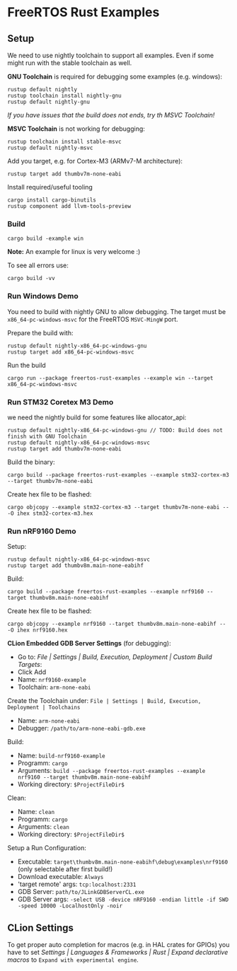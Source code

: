 # FreeRTOS Rust Examples

## Setup

We need to use nightly toolchain to support all examples. 
Even if some might run with the stable toolchain as well.

**GNU Toolchain** is required for debugging some examples (e.g. windows):

    rustup default nightly
    rustup toolchain install nightly-gnu
    rustup default nightly-gnu
    
_If you have issues that the build does not ends, try th MSVC Toolchain!_
    
**MSVC Toolchain** is not working for debugging:

    rustup toolchain install stable-msvc
    rustup default nightly-msvc
    
Add you target, e.g. for Cortex-M3 (ARMv7-M architecture):

    rustup target add thumbv7m-none-eabi
    
Install required/useful tooling

    cargo install cargo-binutils
    rustup component add llvm-tools-preview

### Build

    cargo build -example win
    
**Note:** An example for linux is very welcome :)
    
To see all errors use:

    cargo build -vv

### Run Windows Demo

You need to build with nightly GNU to allow debugging. 
The target must be `x86_64-pc-windows-msvc` for the FreeRTOS `MSVC-MingW` port.

Prepare the build with:

    rustup default nightly-x86_64-pc-windows-gnu
    rustup target add x86_64-pc-windows-msvc
    
Run the build

    cargo run --package freertos-rust-examples --example win --target x86_64-pc-windows-msvc
    
### Run STM32 Coretex M3 Demo

we need the nightly build for some features like allocator_api:

    rustup default nightly-x86_64-pc-windows-gnu // TODO: Build does not finish with GNU Toolchain
    rustup default nightly-x86_64-pc-windows-msvc
    rustup target add thumbv7m-none-eabi
    
Build the binary:

    cargo build --package freertos-rust-examples --example stm32-cortex-m3 --target thumbv7m-none-eabi
    
Create hex file to be flashed:

    cargo objcopy --example stm32-cortex-m3 --target thumbv7m-none-eabi -- -O ihex stm32-cortex-m3.hex

### Run nRF9160 Demo

Setup:

    rustup default nightly-x86_64-pc-windows-msvc
    rustup target add thumbv8m.main-none-eabihf
    
Build:
    
    cargo build --package freertos-rust-examples --example nrf9160 --target thumbv8m.main-none-eabihf

Create hex file to be flashed:

    cargo objcopy --example nrf9160 --target thumbv8m.main-none-eabihf -- -O ihex nrf9160.hex

**CLion Embedded GDB Server Settings** (for debugging):

* Go to: _File | Settings | Build, Execution, Deployment | Custom Build Targets_:
* Click Add
* Name: `nrf9160-example`
* Toolchain: `arm-none-eabi`

Create the Toolchain under: `File | Settings | Build, Execution, Deployment | Toolchains`

* Name: `arm-none-eabi`
* Debugger: `/path/to/arm-none-eabi-gdb.exe`

Build: 

* Name: `build-nrf9160-example`
* Programm: `cargo`
* Arguments: `build --package freertos-rust-examples --example nrf9160 --target thumbv8m.main-none-eabihf`
* Working directory: `$ProjectFileDir$`

Clean: 

* Name: `clean`
* Programm: `cargo`
* Arguments: `clean`
* Working directory: `$ProjectFileDir$`

Setup a Run Configuration: 

* Executable: `target\thumbv8m.main-none-eabihf\debug\examples\nrf9160` (only selectable after first build!)
* Download executable: `Always`
* 'target remote' args: `tcp:localhost:2331`
* GDB Server: `path/to/JLinkGDBServerCL.exe`
* GDB Server args: `-select USB -device nRF9160 -endian little -if SWD -speed 10000 -LocalhostOnly -noir`


## CLion Settings

To get proper auto completion for macros (e.g. in HAL crates for GPIOs) you have to set
*Settings | Languages & Frameworks | Rust | Expand declarative macros* to `Expand with experimental engine`.
